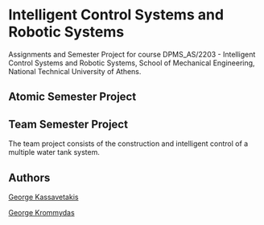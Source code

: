 # Intelligent Control Systems and Robotic Systems

Assignments and Semester Project for course DPMS_AS/2203 - Intelligent Control Systems and Robotic Systems, School of Mechanical Engineering, National Technical University of Athens.

## Atomic Semester Project


## Team Semester Project

The team project consists of the construction and intelligent control of a multiple water tank system.

## Authors

[George Kassavetakis](https://github.com/Gkassavetakis)

[George Krommydas](https://github.com/GeoKrom)

